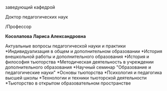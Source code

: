 заведующий кафедрой

Доктор педагогических наук

/Профессор

**Косолапова Лариса Александровна**

Актуальные вопросы педагогической науки и практики
	*Индивидуализация в общем и дополнительном образовании
	*История внешкольной работы и дополнительного образования
	*История и философия тьюторства
	*Методическая деятельность в учреждении дополнительного образования
	*Научный семинар "Образование и педагогические науки"
	*Основы тьюторства
	*Психология и педагогика высшей школы
	*Технологии и техники тьюторской деятельности
	*Тьюторство в открытом образовательном пространстве